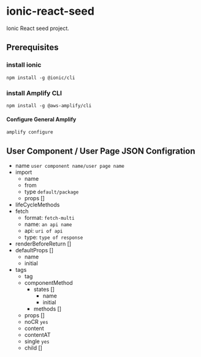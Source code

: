 # ionic-react-seed

Ionic React seed project.

## Prerequisites

### install ionic

`npm install -g @ionic/cli`

### install Amplify CLI

`npm install -g @aws-amplify/cli`

#### Configure General Amplify

`amplify configure`

## User Component / User Page JSON Configration

  * name `user component name/user page name`
  * import
    * name
    * from
    * type `default/package`
    * props []
  * lifeCycleMethods
  * fetch
    * format: `fetch-multi`
    * name: `an api name`
    * api: `uri of api`
    * type: `type of response`
  * renderBeforeReturn []
  * defaultProps []
    * name
    * initial
  * tags
    * tag
    * componentMethod
      * states []
        * name
        * initial
      * methods []
    * props []
    * noCR `yes`
    * content
    * contentAT
    * single `yes`
    * child [] 
